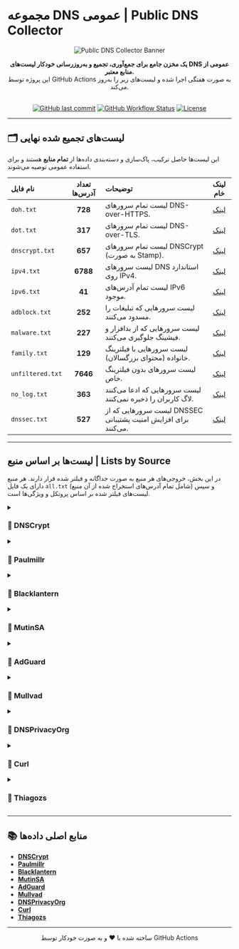 # مجموعه DNS عمومی | Public DNS Collector

<p align="center">
  <img src="https://raw.githubusercontent.com/1024-byte/resources/main/banner/Public-DNS-Collector-banner.png" alt="Public DNS Collector Banner">
</p>
<div align="center">

**یک مخزن جامع برای جمع‌آوری، تجمیع و به‌روزرسانی خودکار لیست‌های DNS عمومی از منابع معتبر.**
<br />
این پروژه توسط GitHub Actions به صورت هفتگی اجرا شده و لیست‌های زیر را به‌روز می‌کند.
<br />
<br />

[![GitHub last commit](https://img.shields.io/github/last-commit/10ium/Public-DNS-Collector?style=for-the-badge&logo=github&color=blue)](https://github.com/10ium/Public-DNS-Collector/commits/main)
[![GitHub Workflow Status](https://img.shields.io/github/actions/workflow/status/10ium/Public-DNS-Collector/update-lists.yml?branch=main&style=for-the-badge&logo=githubactions&logoColor=white)](https://github.com/10ium/Public-DNS-Collector/actions)
[![License](https://img.shields.io/github/license/10ium/Public-DNS-Collector?style=for-the-badge&color=brightgreen)](LICENSE)

</div>

---

## 🗂️ لیست‌های تجمیع شده نهایی

این لیست‌ها حاصل ترکیب، پاک‌سازی و دسته‌بندی داده‌ها از **تمام منابع** هستند و برای استفاده عمومی توصیه می‌شوند.

| نام فایل | تعداد آدرس‌ها | توضیحات | لینک خام |
| :--- | :---: | :--- | :---: |
| `doh.txt` | **728** | لیست تمام سرورهای DNS-over-HTTPS. | [لینک](https://github.com/10ium/Public-DNS-Collector/raw/main/lists/doh.txt) |
| `dot.txt` | **317** | لیست تمام سرورهای DNS-over-TLS. | [لینک](https://github.com/10ium/Public-DNS-Collector/raw/main/lists/dot.txt) |
| `dnscrypt.txt` | **657** | لیست تمام سرورهای DNSCrypt (به صورت Stamp). | [لینک](https://github.com/10ium/Public-DNS-Collector/raw/main/lists/dnscrypt.txt) |
| `ipv4.txt` | **6788** | لیست سرورهای DNS استاندارد روی IPv4. | [لینک](https://github.com/10ium/Public-DNS-Collector/raw/main/lists/ipv4.txt) |
| `ipv6.txt` | **41** | لیست تمام آدرس‌های IPv6 موجود. | [لینک](https://github.com/10ium/Public-DNS-Collector/raw/main/lists/ipv6.txt) |
| `adblock.txt` | **252** | لیست سرورهایی که تبلیغات را مسدود می‌کنند. | [لینک](https://github.com/10ium/Public-DNS-Collector/raw/main/lists/adblock.txt) |
| `malware.txt` | **227** | لیست سرورهایی که از بدافزار و فیشینگ جلوگیری می‌کنند. | [لینک](https://github.com/10ium/Public-DNS-Collector/raw/main/lists/malware.txt) |
| `family.txt` | **129** | لیست سرورهایی با فیلترینگ خانواده (محتوای بزرگسالان). | [لینک](https://github.com/10ium/Public-DNS-Collector/raw/main/lists/family.txt) |
| `unfiltered.txt` | **7646** | لیست سرورهای بدون فیلترینگ خاص. | [لینک](https://github.com/10ium/Public-DNS-Collector/raw/main/lists/unfiltered.txt) |
| `no_log.txt` | **363** | لیست سرورهایی که ادعا می‌کنند لاگ کاربران را ذخیره نمی‌کنند. | [لینک](https://github.com/10ium/Public-DNS-Collector/raw/main/lists/no_log.txt) |
| `dnssec.txt` | **527** | لیست سرورهایی که از DNSSEC برای افزایش امنیت پشتیبانی می‌کنند. | [لینک](https://github.com/10ium/Public-DNS-Collector/raw/main/lists/dnssec.txt) |

---

##  لیست‌ها بر اساس منبع | Lists by Source

در این بخش، خروجی‌های هر منبع به صورت جداگانه و فیلتر شده قرار دارند. هر منبع دارای یک فایل `all.txt` (شامل تمام آدرس‌های استخراج شده از آن منبع) و سپس لیست‌های فیلتر شده بر اساس پروتکل و ویژگی‌ها است.

<details>
<summary><h3>📂 DNSCrypt</h3></summary>

| نام فایل | تعداد آدرس‌ها | لینک خام |
| :--- | :---: | :---: |
| `all.txt` | **564** | [لینک](https://github.com/10ium/Public-DNS-Collector/raw/main/lists/sources/DNSCrypt/all.txt) |
| `dnscrypt.txt` | **564** | [لینک](https://github.com/10ium/Public-DNS-Collector/raw/main/lists/sources/DNSCrypt/dnscrypt.txt) |
| `adblock.txt` | **16** | [لینک](https://github.com/10ium/Public-DNS-Collector/raw/main/lists/sources/DNSCrypt/adblock.txt) |
| `malware.txt` | **58** | [لینک](https://github.com/10ium/Public-DNS-Collector/raw/main/lists/sources/DNSCrypt/malware.txt) |
| `family.txt` | **15** | [لینک](https://github.com/10ium/Public-DNS-Collector/raw/main/lists/sources/DNSCrypt/family.txt) |
| `unfiltered.txt` | **492** | [لینک](https://github.com/10ium/Public-DNS-Collector/raw/main/lists/sources/DNSCrypt/unfiltered.txt) |
| `no_log.txt` | **220** | [لینک](https://github.com/10ium/Public-DNS-Collector/raw/main/lists/sources/DNSCrypt/no_log.txt) |
| `dnssec.txt` | **318** | [لینک](https://github.com/10ium/Public-DNS-Collector/raw/main/lists/sources/DNSCrypt/dnssec.txt) |

</details>

<details>
<summary><h3>📂 Paulmillr</h3></summary>

| نام فایل | تعداد آدرس‌ها | لینک خام |
| :--- | :---: | :---: |
| `all.txt` | **49** | [لینک](https://github.com/10ium/Public-DNS-Collector/raw/main/lists/sources/Paulmillr/all.txt) |
| `doh.txt` | **49** | [لینک](https://github.com/10ium/Public-DNS-Collector/raw/main/lists/sources/Paulmillr/doh.txt) |
| `dot.txt` | **44** | [لینک](https://github.com/10ium/Public-DNS-Collector/raw/main/lists/sources/Paulmillr/dot.txt) |
| `adblock.txt` | **8** | [لینک](https://github.com/10ium/Public-DNS-Collector/raw/main/lists/sources/Paulmillr/adblock.txt) |
| `malware.txt` | **28** | [لینک](https://github.com/10ium/Public-DNS-Collector/raw/main/lists/sources/Paulmillr/malware.txt) |
| `family.txt` | **9** | [لینک](https://github.com/10ium/Public-DNS-Collector/raw/main/lists/sources/Paulmillr/family.txt) |
| `unfiltered.txt` | **18** | [لینک](https://github.com/10ium/Public-DNS-Collector/raw/main/lists/sources/Paulmillr/unfiltered.txt) |

</details>

<details>
<summary><h3>📂 Blacklantern</h3></summary>

| نام فایل | تعداد آدرس‌ها | لینک خام |
| :--- | :---: | :---: |
| `all.txt` | **6808** | [لینک](https://github.com/10ium/Public-DNS-Collector/raw/main/lists/sources/Blacklantern/all.txt) |
| `ipv4.txt` | **6808** | [لینک](https://github.com/10ium/Public-DNS-Collector/raw/main/lists/sources/Blacklantern/ipv4.txt) |
| `unfiltered.txt` | **6808** | [لینک](https://github.com/10ium/Public-DNS-Collector/raw/main/lists/sources/Blacklantern/unfiltered.txt) |

</details>

<details>
<summary><h3>📂 MutinSA</h3></summary>

| نام فایل | تعداد آدرس‌ها | لینک خام |
| :--- | :---: | :---: |
| `all.txt` | **36** | [لینک](https://github.com/10ium/Public-DNS-Collector/raw/main/lists/sources/MutinSA/all.txt) |
| `doh.txt` | **8** | [لینک](https://github.com/10ium/Public-DNS-Collector/raw/main/lists/sources/MutinSA/doh.txt) |
| `ipv4.txt` | **18** | [لینک](https://github.com/10ium/Public-DNS-Collector/raw/main/lists/sources/MutinSA/ipv4.txt) |
| `ipv6.txt` | **18** | [لینک](https://github.com/10ium/Public-DNS-Collector/raw/main/lists/sources/MutinSA/ipv6.txt) |
| `unfiltered.txt` | **36** | [لینک](https://github.com/10ium/Public-DNS-Collector/raw/main/lists/sources/MutinSA/unfiltered.txt) |
| `dnssec.txt` | **36** | [لینک](https://github.com/10ium/Public-DNS-Collector/raw/main/lists/sources/MutinSA/dnssec.txt) |

</details>

<details>
<summary><h3>📂 AdGuard</h3></summary>

| نام فایل | تعداد آدرس‌ها | لینک خام |
| :--- | :---: | :---: |
| `all.txt` | **305** | [لینک](https://github.com/10ium/Public-DNS-Collector/raw/main/lists/sources/AdGuard/all.txt) |
| `doh.txt` | **253** | [لینک](https://github.com/10ium/Public-DNS-Collector/raw/main/lists/sources/AdGuard/doh.txt) |
| `dot.txt` | **281** | [لینک](https://github.com/10ium/Public-DNS-Collector/raw/main/lists/sources/AdGuard/dot.txt) |
| `dnscrypt.txt` | **104** | [لینک](https://github.com/10ium/Public-DNS-Collector/raw/main/lists/sources/AdGuard/dnscrypt.txt) |
| `ipv4.txt` | **108** | [لینک](https://github.com/10ium/Public-DNS-Collector/raw/main/lists/sources/AdGuard/ipv4.txt) |
| `ipv6.txt` | **20** | [لینک](https://github.com/10ium/Public-DNS-Collector/raw/main/lists/sources/AdGuard/ipv6.txt) |
| `adblock.txt` | **82** | [لینک](https://github.com/10ium/Public-DNS-Collector/raw/main/lists/sources/AdGuard/adblock.txt) |
| `malware.txt` | **82** | [لینک](https://github.com/10ium/Public-DNS-Collector/raw/main/lists/sources/AdGuard/malware.txt) |
| `family.txt` | **42** | [لینک](https://github.com/10ium/Public-DNS-Collector/raw/main/lists/sources/AdGuard/family.txt) |
| `unfiltered.txt` | **27** | [لینک](https://github.com/10ium/Public-DNS-Collector/raw/main/lists/sources/AdGuard/unfiltered.txt) |

</details>

<details>
<summary><h3>📂 Mullvad</h3></summary>

| نام فایل | تعداد آدرس‌ها | لینک خام |
| :--- | :---: | :---: |
| `all.txt` | **24** | [لینک](https://github.com/10ium/Public-DNS-Collector/raw/main/lists/sources/Mullvad/all.txt) |
| `doh.txt` | **24** | [لینک](https://github.com/10ium/Public-DNS-Collector/raw/main/lists/sources/Mullvad/doh.txt) |
| `dot.txt` | **24** | [لینک](https://github.com/10ium/Public-DNS-Collector/raw/main/lists/sources/Mullvad/dot.txt) |
| `ipv4.txt` | **6** | [لینک](https://github.com/10ium/Public-DNS-Collector/raw/main/lists/sources/Mullvad/ipv4.txt) |
| `ipv6.txt` | **6** | [لینک](https://github.com/10ium/Public-DNS-Collector/raw/main/lists/sources/Mullvad/ipv6.txt) |
| `adblock.txt` | **20** | [لینک](https://github.com/10ium/Public-DNS-Collector/raw/main/lists/sources/Mullvad/adblock.txt) |
| `malware.txt` | **16** | [لینک](https://github.com/10ium/Public-DNS-Collector/raw/main/lists/sources/Mullvad/malware.txt) |
| `family.txt` | **8** | [لینک](https://github.com/10ium/Public-DNS-Collector/raw/main/lists/sources/Mullvad/family.txt) |
| `unfiltered.txt` | **4** | [لینک](https://github.com/10ium/Public-DNS-Collector/raw/main/lists/sources/Mullvad/unfiltered.txt) |
| `no_log.txt` | **24** | [لینک](https://github.com/10ium/Public-DNS-Collector/raw/main/lists/sources/Mullvad/no_log.txt) |
| `dnssec.txt` | **24** | [لینک](https://github.com/10ium/Public-DNS-Collector/raw/main/lists/sources/Mullvad/dnssec.txt) |

</details>

<details>
<summary><h3>📂 DNSPrivacyOrg</h3></summary>

| نام فایل | تعداد آدرس‌ها | لینک خام |
| :--- | :---: | :---: |
| `all.txt` | **16** | [لینک](https://github.com/10ium/Public-DNS-Collector/raw/main/lists/sources/DNSPrivacyOrg/all.txt) |
| `doh.txt` | **13** | [لینک](https://github.com/10ium/Public-DNS-Collector/raw/main/lists/sources/DNSPrivacyOrg/doh.txt) |
| `dot.txt` | **16** | [لینک](https://github.com/10ium/Public-DNS-Collector/raw/main/lists/sources/DNSPrivacyOrg/dot.txt) |
| `ipv4.txt` | **5** | [لینک](https://github.com/10ium/Public-DNS-Collector/raw/main/lists/sources/DNSPrivacyOrg/ipv4.txt) |
| `ipv6.txt` | **5** | [لینک](https://github.com/10ium/Public-DNS-Collector/raw/main/lists/sources/DNSPrivacyOrg/ipv6.txt) |
| `adblock.txt` | **3** | [لینک](https://github.com/10ium/Public-DNS-Collector/raw/main/lists/sources/DNSPrivacyOrg/adblock.txt) |
| `unfiltered.txt` | **13** | [لینک](https://github.com/10ium/Public-DNS-Collector/raw/main/lists/sources/DNSPrivacyOrg/unfiltered.txt) |
| `no_log.txt` | **16** | [لینک](https://github.com/10ium/Public-DNS-Collector/raw/main/lists/sources/DNSPrivacyOrg/no_log.txt) |
| `dnssec.txt` | **16** | [لینک](https://github.com/10ium/Public-DNS-Collector/raw/main/lists/sources/DNSPrivacyOrg/dnssec.txt) |

</details>

<details>
<summary><h3>📂 Curl</h3></summary>

| نام فایل | تعداد آدرس‌ها | لینک خام |
| :--- | :---: | :---: |
| `all.txt` | **414** | [لینک](https://github.com/10ium/Public-DNS-Collector/raw/main/lists/sources/Curl/all.txt) |
| `doh.txt` | **414** | [لینک](https://github.com/10ium/Public-DNS-Collector/raw/main/lists/sources/Curl/doh.txt) |
| `adblock.txt` | **135** | [لینک](https://github.com/10ium/Public-DNS-Collector/raw/main/lists/sources/Curl/adblock.txt) |
| `malware.txt` | **60** | [لینک](https://github.com/10ium/Public-DNS-Collector/raw/main/lists/sources/Curl/malware.txt) |
| `family.txt` | **67** | [لینک](https://github.com/10ium/Public-DNS-Collector/raw/main/lists/sources/Curl/family.txt) |
| `unfiltered.txt` | **220** | [لینک](https://github.com/10ium/Public-DNS-Collector/raw/main/lists/sources/Curl/unfiltered.txt) |
| `no_log.txt` | **85** | [لینک](https://github.com/10ium/Public-DNS-Collector/raw/main/lists/sources/Curl/no_log.txt) |
| `dnssec.txt` | **97** | [لینک](https://github.com/10ium/Public-DNS-Collector/raw/main/lists/sources/Curl/dnssec.txt) |

</details>

<details>
<summary><h3>📂 Thiagozs</h3></summary>

| نام فایل | تعداد آدرس‌ها | لینک خام |
| :--- | :---: | :---: |
| `all.txt` | **121** | [لینک](https://github.com/10ium/Public-DNS-Collector/raw/main/lists/sources/Thiagozs/all.txt) |
| `doh.txt` | **121** | [لینک](https://github.com/10ium/Public-DNS-Collector/raw/main/lists/sources/Thiagozs/doh.txt) |
| `adblock.txt` | **12** | [لینک](https://github.com/10ium/Public-DNS-Collector/raw/main/lists/sources/Thiagozs/adblock.txt) |
| `malware.txt` | **21** | [لینک](https://github.com/10ium/Public-DNS-Collector/raw/main/lists/sources/Thiagozs/malware.txt) |
| `family.txt` | **3** | [لینک](https://github.com/10ium/Public-DNS-Collector/raw/main/lists/sources/Thiagozs/family.txt) |
| `unfiltered.txt` | **87** | [لینک](https://github.com/10ium/Public-DNS-Collector/raw/main/lists/sources/Thiagozs/unfiltered.txt) |
| `no_log.txt` | **27** | [لینک](https://github.com/10ium/Public-DNS-Collector/raw/main/lists/sources/Thiagozs/no_log.txt) |
| `dnssec.txt` | **66** | [لینک](https://github.com/10ium/Public-DNS-Collector/raw/main/lists/sources/Thiagozs/dnssec.txt) |

</details>

---

## 📚 منابع اصلی داده‌ها

- **[DNSCrypt](https://raw.githubusercontent.com/DNSCrypt/dnscrypt-resolvers/refs/heads/master/v3/public-resolvers.md)**
- **[Paulmillr](null)**
- **[Blacklantern](https://raw.githubusercontent.com/blacklanternsecurity/public-dns-servers/refs/heads/master/nameservers.txt)**
- **[MutinSA](https://gist.githubusercontent.com/mutin-sa/5dcbd35ee436eb629db7872581093bc5/raw/)**
- **[AdGuard](https://adguard-dns.io/kb/general/dns-providers/)**
- **[Mullvad](https://mullvad.net/en/help/dns-over-https-and-dns-over-tls)**
- **[DNSPrivacyOrg](https://dnsprivacy.org/public_resolvers/)**
- **[Curl](https://raw.githubusercontent.com/wiki/curl/curl/DNS-over-HTTPS.md)**
- **[Thiagozs](https://gist.githubusercontent.com/thiagozs/088fd8f8129ca06df524f6711116ee8f/raw/)**

---
<p align="center">ساخته شده با ❤️ و به صورت خودکار توسط GitHub Actions</p>

